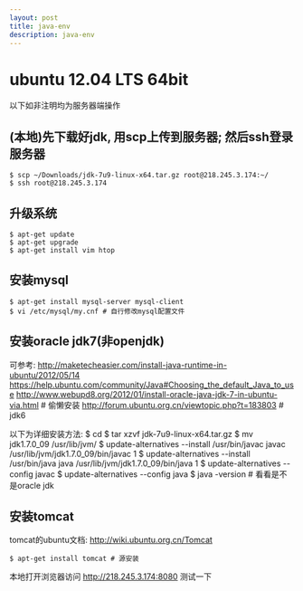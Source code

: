 ```yaml
---
layout: post
title: java-env
description: java-env
---
```


ubuntu 12.04 LTS 64bit
==============================

以下如非注明均为服务器端操作

(本地)先下载好jdk, 用scp上传到服务器; 然后ssh登录服务器
------------------------------

    $ scp ~/Downloads/jdk-7u9-linux-x64.tar.gz root@218.245.3.174:~/
    $ ssh root@218.245.3.174

升级系统
------------------------------

    $ apt-get update
    $ apt-get upgrade
    $ apt-get install vim htop

安装mysql
------------------------------

    $ apt-get install mysql-server mysql-client
    $ vi /etc/mysql/my.cnf # 自行修改mysql配置文件

安装oracle jdk7(非openjdk)
------------------------------

可参考: 
    http://maketecheasier.com/install-java-runtime-in-ubuntu/2012/05/14
    https://help.ubuntu.com/community/Java#Choosing_the_default_Java_to_use
    http://www.webupd8.org/2012/01/install-oracle-java-jdk-7-in-ubuntu-via.html # 偷懒安装 
    http://forum.ubuntu.org.cn/viewtopic.php?t=183803 # jdk6

以下为详细安装方法:
    $ cd
    $ tar xzvf jdk-7u9-linux-x64.tar.gz
    $ mv jdk1.7.0_09 /usr/lib/jvm/
    $ update-alternatives --install /usr/bin/javac javac /usr/lib/jvm/jdk1.7.0_09/bin/javac 1
    $ update-alternatives --install /usr/bin/java java /usr/lib/jvm/jdk1.7.0_09/bin/java 1
    $ update-alternatives --config javac
    $ update-alternatives --config java
    $ java -version # 看看是不是oracle jdk

安装tomcat
------------------------------

tomcat的ubuntu文档: http://wiki.ubuntu.org.cn/Tomcat

    $ apt-get install tomcat # 源安装

本地打开浏览器访问 http://218.245.3.174:8080 测试一下

